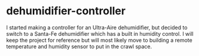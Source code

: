 # dehumidifier-controller

I started making a controller for an Ultra-Aire dehumidifier, but decided to switch to a Santa-Fe dehumidifier which has a built in humidity control. I will keep the project for reference but will most likely move to building a remote temperature and humidity sensor to put in the crawl space.
